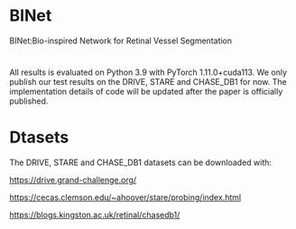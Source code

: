 # BINet
BINet:Bio-inspired Network for Retinal Vessel Segmentation
#
All results is evaluated on Python 3.9 with PyTorch 1.11.0+cuda113.
We only publish our test results on the DRIVE, STARE and CHASE_DB1 for now.
The implementation details of code will be updated after the paper is officially published.
# Dtasets
The DRIVE, STARE and CHASE_DB1 datasets can be downloaded with:

https://drive.grand-challenge.org/

https://cecas.clemson.edu/~ahoover/stare/probing/index.html

https://blogs.kingston.ac.uk/retinal/chasedb1/

